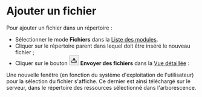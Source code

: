 # Ajouter un fichier

Pour ajouter un fichier dans un répertoire :

* Sélectionner le mode **Fichiers** dans la [Liste des modules](../premiers-pas/se-reperer-dans-le-backend.md).
* Cliquer sur le répertoire parent dans lequel doit être inséré le nouveau fichier ;
* Cliquer sur le bouton ![](../../.gitbook/assets/add_file_up.png) **Envoyer des fichiers** dans la [Vue détaillée](../premiers-pas/se-reperer-dans-le-backend.md) :

Une nouvelle fenêtre \(en fonction du système d'exploitation de l'utilisateur\) pour la sélection du fichier s'affiche. Ce dernier est ainsi téléchargé sur le serveur, dans le répertoire des ressources sélectionné dans l'arborescence.

